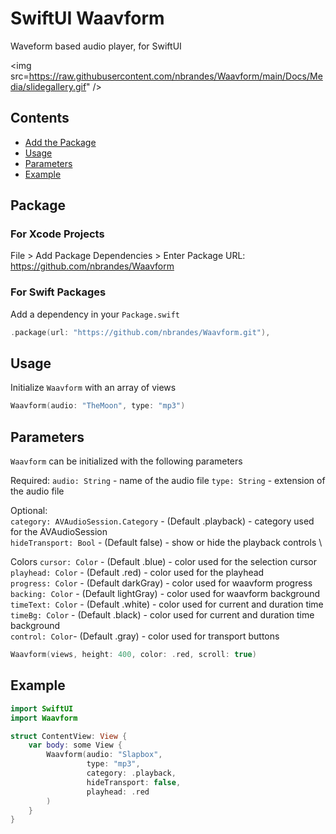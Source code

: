 # SwiftUI Waavform

Waveform based audio player, for SwiftUI

<img src=https://raw.githubusercontent.com/nbrandes/Waavform/main/Docs/Media/slidegallery.gif" />

## Contents

- [Add the Package](#package)
- [Usage](#usage)
- [Parameters](#parameters)
- [Example](#example)

## Package

### For Xcode Projects

File > Add Package Dependencies > Enter Package URL: https://github.com/nbrandes/Waavform

### For Swift Packages

Add a dependency in your `Package.swift`

```swift
.package(url: "https://github.com/nbrandes/Waavform.git"),
```

## Usage

Initialize `Waavform` with an array of views

```swift
Waavform(audio: "TheMoon", type: "mp3")
```

## Parameters

`Waavform` can be initialized with the following parameters

Required:
`audio: String` - name of the audio file
`type: String` - extension of the audio file

Optional: \
`category: AVAudioSession.Category` - (Default .playback) - category used for the AVAudioSession \
`hideTransport: Bool` - (Default false) - show or hide the playback controls \
                                    
Colors
`cursor: Color` - (Default .blue) - color used for the selection cursor \
`playhead: Color` - (Default .red) - color used for the playhead \
`progress: Color` - (Default darkGray) - color used for waavform progress \
`backing: Color` - (Default lightGray) - color used for waavform background \
 `timeText: Color` - (Default .white) - color used for current and duration time \
`timeBg: Color` - (Default .black) - color used for current and duration time background \
`control: Color`- (Default .gray) - color used for transport buttons
                                    
                                    
                                    
```swift
Waavform(views, height: 400, color: .red, scroll: true)
```

## Example

```swift
import SwiftUI
import Waavform

struct ContentView: View {
    var body: some View {
        Waavform(audio: "Slapbox",
                 type: "mp3",
                 category: .playback,
                 hideTransport: false,
                 playhead: .red
        )
    }
}

```



